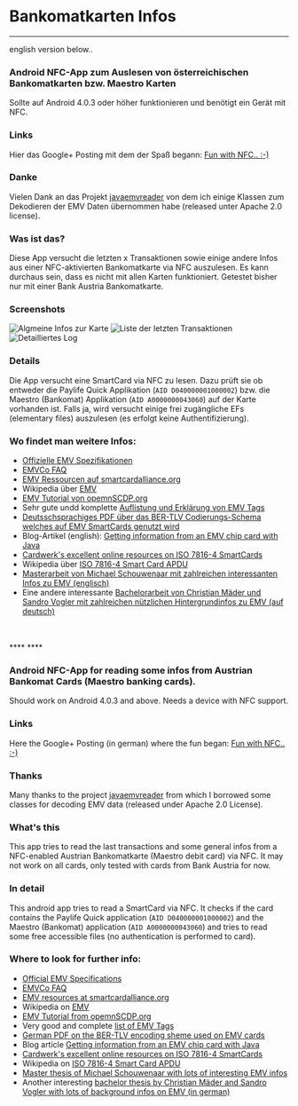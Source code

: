 # Bankomatkarten Infos
***
english version below..

### Android NFC-App zum Auslesen von österreichischen Bankomatkarten bzw. Maestro Karten

Sollte auf Android 4.0.3 oder höher funktionieren und benötigt ein Gerät mit NFC. 


### Links
Hier das Google+ Posting mit dem der Spaß begann: [Fun with NFC.. :-)](https://plus.google.com/100041258817977286971/posts/jZUhAhRUpqL)

### Danke
Vielen Dank an das Projekt [javaemvreader](https://code.google.com/p/javaemvreader/) von dem ich einige Klassen zum Dekodieren der EMV Daten übernommen habe (released unter Apache 2.0 license). 

### Was ist das? ##

Diese App versucht die letzten x Transaktionen sowie einige andere Infos aus einer NFC-aktivierten Bankomatkarte via NFC auszulesen. Es kann durchaus sein, dass es nicht mit allen Karten funktioniert. Getestet bisher nur mit einer Bank Austria Bankomatkarte.

### Screenshots

![Algmeine Infos zur Karte](https://github.com/johnzweng/bankomatinfos/blob/master/sreenshots/result_tab_infos_256px.png?raw=true)
![Liste der letzten Transaktionen](https://github.com/johnzweng/bankomatinfos/blob/master/sreenshots/result_tab_transactions_256px.png?raw=true)
![Detailliertes Log](https://github.com/johnzweng/bankomatinfos/blob/master/sreenshots/result_tab_log_256px.png?raw=true)


### Details

Die App versucht eine SmartCard via NFC zu lesen. Dazu prüft sie ob entweder die Paylife Quick Applikation (`AID D040000001000002`) bzw. die Maestro (Bankomat) Applikation (`AID A0000000043060`) auf der Karte vorhanden ist. Falls ja, wird versucht einige frei zugängliche EFs (elementary files) auszulesen (es erfolgt keine Authentifizierung).

### Wo findet man weitere Infos:

- [Offizielle EMV Spezifikationen](http://www.emvco.com/specifications.aspx?id=155)
- [EMVCo FAQ](http://www.emvco.com/faq.aspx?id=37)
- [EMV Ressourcen auf smartcardalliance.org](http://www.smartcardalliance.org/pages/publications-emv-faq)
- Wikipedia über [EMV](https://en.wikipedia.org/wiki/EMV)
- [EMV Tutorial von opemnSCDP.org](http://www.openscdp.org/scripts/tutorial/emv/reademv.html)
- Sehr gute undd komplette [Auflistung und Erklärung von EMV Tags](http://www.eftlab.co.uk/index.php/site-map/knowledge-base/145-emv-nfc-tags)
- [Deutsschsprachiges PDF über das BER-TLV Codierungs-Schema welches auf EMV SmartCards genutzt wird](http://koepferl.eu/publikationen/TLV.pdf)
- Blog-Artikel (english): [Getting information from an EMV chip card with Java](http://blog.saush.com/2006/09/08/getting-information-from-an-emv-chip-card/)
- [Cardwerk's excellent online resources on ISO 7816-4 SmartCards](http://www.cardwerk.com/smartcards/smartcard_standard_ISO7816-4_6_basic_interindustry_commands.aspx)
- Wikipedia über [ISO 7816-4 Smart Card APDU](https://en.wikipedia.org/wiki/Smart_card_application_protocol_data_unit)
- [Masterarbeit von Michael Schouwenaar mit zahlreichen interessanten Infos zu EMV (englisch)](http://www.ru.nl/publish/pages/578936/emv-cards_and_internet_banking_-_michael_schouwenaar.pdf) 
- Eine andere interessante [Bachelorarbeit von Christian Mäder und Sandro Vogler mit zahlreichen nützlichen Hintergrundinfos zu EMV (auf deutsch)](http://eprints.hsr.ch/309/1/Bachelor_Thesis_Maeder_Vogler.pdf)


<br>
<br>
****
****
<br>


### Android NFC-App for reading some infos from Austrian Bankomat Cards (Maestro banking cards). 

Should work on Android 4.0.3 and above.
Needs a device with NFC support. 

### Links
Here the Google+ Posting (in german) where the fun began: [Fun with NFC.. :-)](https://plus.google.com/100041258817977286971/posts/jZUhAhRUpqL)

### Thanks
Many thanks to the project [javaemvreader](https://code.google.com/p/javaemvreader/) from which I borrowed some classes for decoding EMV data (released under Apache 2.0 License). 


### What's this ##

This app tries to read the last transactions and some general infos from a NFC-enabled Austrian Bankomatkarte (Maestro debit card) via NFC. It may not work on all cards, only tested with cards from Bank Austria for now.

### In detail

This android app tries to read a SmartCard via NFC. It checks if the card contains the Paylife Quick application (`AID D040000001000002`) and the Maestro (Bankomat) application (`AID A0000000043060`) and tries to read some free accessible files (no authentication is performed to card).


### Where to look for further info:

- [Official EMV Specifications](http://www.emvco.com/specifications.aspx?id=155)
- [EMVCo FAQ](http://www.emvco.com/faq.aspx?id=37)
- [EMV resources at smartcardalliance.org](http://www.smartcardalliance.org/pages/publications-emv-faq)
- Wikipedia on [EMV](https://en.wikipedia.org/wiki/EMV)
- [EMV Tutorial from opemnSCDP.org](http://www.openscdp.org/scripts/tutorial/emv/reademv.html)
- Very good and complete [list of EMV Tags](http://www.eftlab.co.uk/index.php/site-map/knowledge-base/145-emv-nfc-tags)
- [German PDF on the BER-TLV encoding sheme used on EMV cards](http://koepferl.eu/publikationen/TLV.pdf)
- Blog article [Getting information from an EMV chip card with Java](http://blog.saush.com/2006/09/08/getting-information-from-an-emv-chip-card/)
- [Cardwerk's excellent online resources on ISO 7816-4 SmartCards](http://www.cardwerk.com/smartcards/smartcard_standard_ISO7816-4_6_basic_interindustry_commands.aspx)
- Wikipedia on [ISO 7816-4 Smart Card APDU](https://en.wikipedia.org/wiki/Smart_card_application_protocol_data_unit)
- [Master thesis of Michael Schouwenaar with lots of interesting EMV infos](http://www.ru.nl/publish/pages/578936/emv-cards_and_internet_banking_-_michael_schouwenaar.pdf) 
- Another interesting [bachelor thesis by Christian Mäder and Sandro	Vogler with lots of background infos on EMV (in german)](http://eprints.hsr.ch/309/1/Bachelor_Thesis_Maeder_Vogler.pdf)


